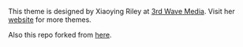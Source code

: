 This theme is designed by Xiaoying Riley at [3rd Wave Media](http://themes.3rdwavemedia.com/). 
Visit her [website](http://themes.3rdwavemedia.com/) for more themes.

Also this repo forked from [here](https://github.com/sharu725/online-cv).
